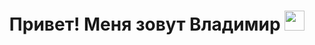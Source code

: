 <h1 align="center">Привет! Меня зовут Владимир</a> 
<img src="https://github.com/blackcater/blackcater/raw/main/images/Hi.gif" height="32"/></h1>
